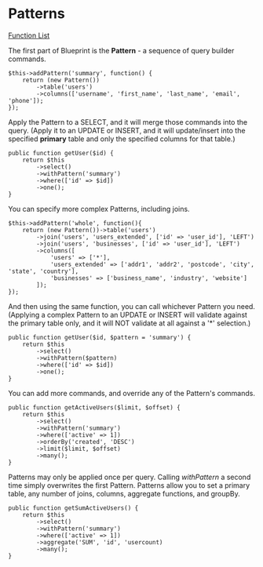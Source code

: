 # Patterns

[Function List](https://github.com/sypherlev/blueprint/blob/master/docs/PatternFunctions.md)

The first part of Blueprint is the **Pattern** - a sequence of query builder commands.

    $this->addPattern('summary', function() {
        return (new Pattern())
            ->table('users')
            ->columns(['username', 'first_name', 'last_name', 'email', 'phone']);
    });
    
Apply the Pattern to a SELECT, and it will merge those commands into the query. (Apply it to an UPDATE or INSERT, and it will update/insert into the specified **primary** table and only the specified columns for that table.)

    public function getUser($id) {
        return $this
            ->select()
            ->withPattern('summary')
            ->where(['id' => $id])
            ->one();
    }

You can specify more complex Patterns, including joins.

    $this->addPattern('whole', function(){
        return (new Pattern())->table('users')
            ->join('users', 'users_extended', ['id' => 'user_id'], 'LEFT')
            ->join('users', 'businesses', ['id' => 'user_id'], 'LEFT')
            ->columns([
                'users' => ['*'],
                'users_extended' => ['addr1', 'addr2', 'postcode', 'city', 'state', 'country'],
                'businesses' => ['business_name', 'industry', 'website']
            ]);
    });
    
And then using the same function, you can call whichever Pattern you need. (Applying a complex Pattern to an UPDATE or INSERT will validate against the primary table only, and it will NOT validate at all against a '*' selection.)

    public function getUser($id, $pattern = 'summary') {
        return $this
            ->select()
            ->withPattern($pattern)
            ->where(['id' => $id])
            ->one();
    }
    
You can add more commands, and override any of the Pattern's commands.

    public function getActiveUsers($limit, $offset) {
        return $this
            ->select()
            ->withPattern('summary')
            ->where(['active' => 1])
            ->orderBy('created', 'DESC')
            ->limit($limit, $offset)
            ->many();
    }

Patterns may only be applied once per query. Calling *withPattern* a second time simply overwrites the first Pattern. Patterns allow you to set a primary table, any number of joins, columns, aggregate functions, and groupBy.

    public function getSumActiveUsers() {
        return $this
            ->select()
            ->withPattern('summary')
            ->where(['active' => 1])
            ->aggregate('SUM', 'id', 'usercount)
            ->many();
    }